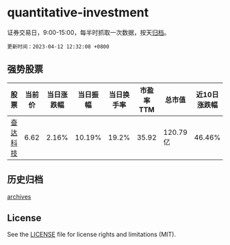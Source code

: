 # quantitative-investment

证券交易日，9:00-15:00，每半时抓取一次数据，按天[归档](archives)。

`更新时间：2023-04-12 12:32:08 +0800`

## 强势股票

|股票|当前价|当日涨跌幅|当日振幅|当日换手率|市盈率TTM|总市值|近10日涨跌幅|
|----|----|----|----|----|----|----|----|
|[奋达科技](https://xueqiu.com/S/SZ002681)|6.62|2.16%|10.19%|19.2%|35.92|120.79亿|46.46%|

## 历史归档

[archives](archives)

## License

See the [LICENSE](LICENSE) file for license rights and limitations (MIT).